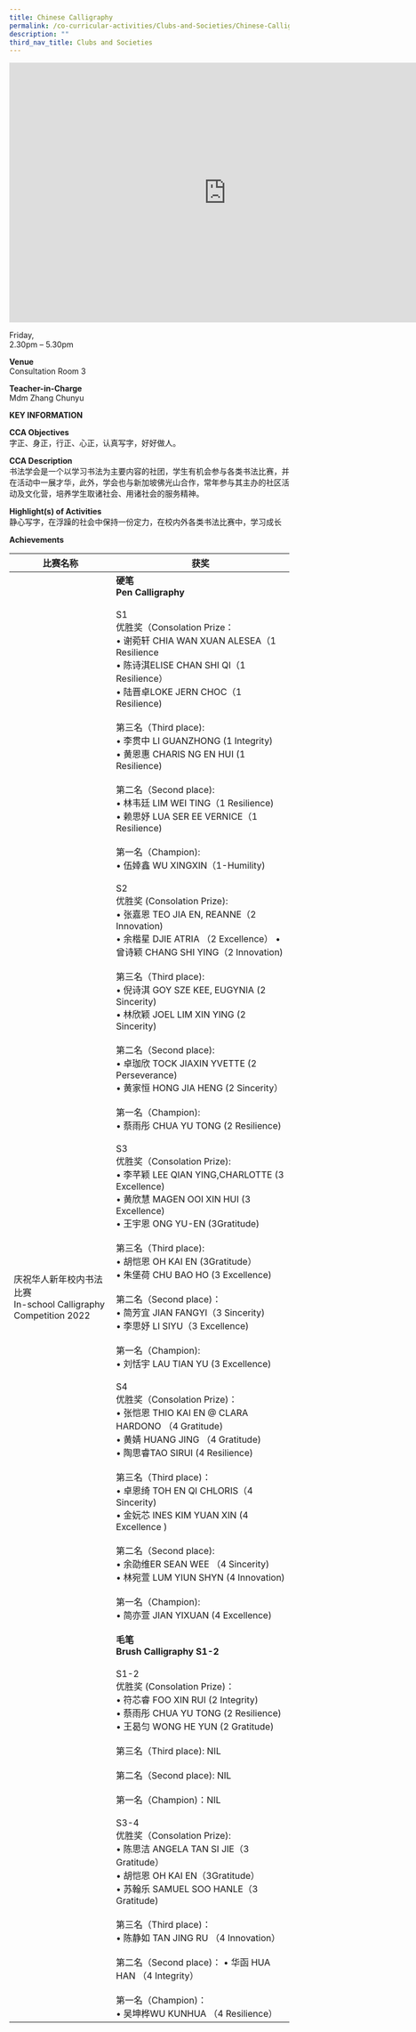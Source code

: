 ```yaml
---
title: Chinese Calligraphy
permalink: /co-curricular-activities/Clubs-and-Societies/Chinese-Calligraphy/
description: ""
third_nav_title: Clubs and Societies
---
```

<iframe allowfullscreen="true" height="467" width="780" frameborder="0" src="https://docs.google.com/presentation/d/e/2PACX-1vTRRfACzWW2H0_CgLDMLSVWbdGffRVAJH_iQRKzTSriAXI1AGypXwEsPC1coX_6d-2f61F7fx6hPiKT/embed?start=true&amp;loop=true&amp;delayms=3000"></iframe>


Friday,  
2.30pm – 5.30pm<br>

**Venue**<br>
Consultation Room 3

**Teacher-in-Charge**
<br>Mdm Zhang Chunyu


**KEY INFORMATION**

**CCA Objectives**<br>
字正、身正，行正、心正，认真写字，好好做人。

**CCA Description**<br>
书法学会是一个以学习书法为主要内容的社团，学生有机会参与各类书法比赛，并在活动中一展才华，此外，学会也与新加坡佛光山合作，常年参与其主办的社区活动及文化营，培养学生取诸社会、用诸社会的服务精神。

**Highlight(s) of Activities**<br>
静心写字，在浮躁的社会中保持一份定力，在校内外各类书法比赛中，学习成长

**Achievements**<br>

| 比赛名称 | 获奖 | 
| -------- | -------- |
| 庆祝华人新年校内书法比赛<br>In-school Calligraphy Competition 2022     | **硬笔**<br>**Pen Calligraphy**<br><br>S1<br>优胜奖（Consolation Prize：<br>• 谢菀轩 CHIA WAN XUAN ALESEA（1 Resilience<br> • 陈诗淇ELISE CHAN SHI QI（1 Resilience）<br> •	陆晋卓LOKE JERN CHOC（1 Resilience)<br><br>第三名（Third place):<br> •	李贯中 LI GUANZHONG (1 Integrity)<br> •	黄恩惠 CHARIS NG EN HUI (1 Resilience)<br><br>第二名（Second place):<br>•	林韦廷 LIM WEI TING（1 Resilience)<br>•	赖思妤 LUA SER EE VERNICE（1 Resilience)<br><br>第一名（Champion):<br> •	伍婞鑫 WU XINGXIN（1-Humility)<br><br>S2<br>优胜奖 (Consolation Prize):<br> •	张嘉恩 TEO JIA EN, REANNE（2 Innovation)<br>•	余楷星 DJIE ATRIA （2 Excellence） •	曾诗颖 CHANG SHI YING（2 Innovation)<br><br>第三名（Third place):<br>•	倪诗淇  GOY SZE KEE, EUGYNIA (2 Sincerity)<br> •	林欣颖 JOEL LIM XIN YING (2 Sincerity)<br><br>第二名（Second place):<br>•	卓珈欣 TOCK JIAXIN YVETTE (2 Perseverance)<br>•	黄家恒 HONG JIA HENG (2 Sincerity） <br><br>第一名（Champion):<br>•	蔡雨彤 CHUA YU TONG (2 Resilience)<br><br>S3<br>优胜奖（Consolation Prize):<br>•	李芊颖 LEE QIAN YING,CHARLOTTE (3 Excellence)<br>•	黄欣慧 MAGEN OOI XIN HUI (3 Excellence)<br>•	王宇恩 ONG YU-EN (3Gratitude)<br><br>第三名（Third place):<br>•	胡恺恩 OH KAI EN (3Gratitude）<br> •	朱堡荷 CHU BAO HO (3 Excellence)<br><br> 第二名（Second place)：<br> •	简芳宜 JIAN FANGYI（3 Sincerity)<br>•	李思妤 LI SIYU（3 Excellence)<br><br>第一名（Champion):<br> •	刘恬宇 LAU TIAN YU (3 Excellence)<br><br>S4<br>优胜奖（Consolation Prize)：<br> •	张恺恩 THIO KAI EN @ CLARA HARDONO （4 Gratitude)<br> •	黄婧 HUANG JING （4 Gratitude)<br> •	陶思睿TAO SIRUI (4 Resilience)<br><br>第三名（Third place)：<br> •	卓恩绮 TOH EN QI CHLORIS（4 Sincerity)<br>•	金妧芯 INES KIM YUAN XIN (4 Excellence )<br><br>第二名（Second place):<br>•	余劭维ER SEAN WEE （4 Sincerity)<br> •	林宛萱 LUM YIUN SHYN (4 Innovation)<br><br> 第一名（Champion):<br>•	简亦萱 JIAN YIXUAN (4 Excellence)<br><br>**毛笔**<br>**Brush Calligraphy S1-2**<br><br>S1-2<br>优胜奖 (Consolation Prize)：<br> •	符芯睿 FOO XIN RUI (2 Integrity) <br>•	蔡雨彤 CHUA YU TONG (2 Resilience) <br>•	王曷匀 WONG HE YUN (2 Gratitude)<br><br> 第三名（Third place): NIL<br><br>第二名（Second place): NIL<br><br> 第一名（Champion)：NIL<br><br>S3-4<br>优胜奖（Consolation Prize):<br> •	陈思洁 ANGELA TAN SI JIE（3 Gratitude）<br> •	胡恺恩 OH KAI EN（3Gratitude） <br>•	苏翰乐 SAMUEL SOO HANLE（3 Gratitude)<br><br>第三名（Third place)：<br> • 陈静如 TAN JING RU （4 Innovation）<br><br>第二名（Second place)： •	华函 HUA HAN （4 Integrity） <br><br>第一名（Champion)： <br>•	吴坤桦WU KUNHUA （4 Resilience）|